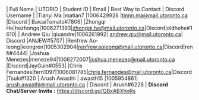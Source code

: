 | Full Name   | UTORID | Student ID | Email | Best Way to Contact | Discord Username | 
|Tianyi Ma |matian7 |1006429928 |tinnn.ma@mail.utoronto.ca |Discord | BaicaiTomato#7806|
|Zhongqi He|hezhongq|1006271393|zhongqi.he@mail.utoronto.ca|Discord|oldhehe#1610|
| Andrew Qiu |qiuandre|1006261992| andrew.qiu@mail.utoronto.ca| Discord |ANJEW#5707|
|Renfrew Ao-Ieong|ieongren|1005302904|renfrew.aoieong@mail.utoronto.ca|Discord|renfi#4444|
|Joshua Menezes|meneze94|1006272007|joshua.menezes@mail.utoronto.ca |Discord|JayGuin#0553|
|Chris Fernandes|fern1097|1006081785|chris.fernandes@mail.utoronto.ca|Discord|Tsuki#1320
| Arush Awasthi  | awasth15 |1005954861| arush.awasthi@mail.utoronto.ca | Discord  | Arush#6228 | 
**Discord Chat/Server Invite :** https://discord.gg/QBxABXhnRs